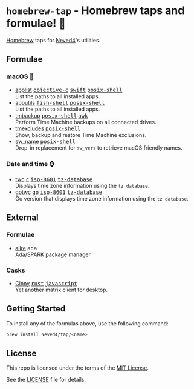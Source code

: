 # `homebrew-tap` - Homebrew taps and formulae! 💎

[Homebrew] taps for [Neved4]'s utilities.

## Formulae

### macOS 

- [applist] [<kbd>objective-c</kbd>] [<kbd>swift</kbd>] [<kbd>posix-shell</kbd>]  
  List the paths to all installed apps.
- [apputils] [<kbd>fish-shell</kbd>] [<kbd>posix-shell</kbd>]  
  List the paths to all installed apps.
- [tmbackup] [<kbd>posix-shell</kbd>] [<kbd>awk</kbd>]  
  Perform Time Machine backups on all connected drives.
- [tmexcludes] [<kbd>posix-shell</kbd>]  
  Show, backup and restore Time Machine exclusions.
- [sw_name] [<kbd>posix-shell</kbd>]  
  Drop-in replacement for `sw_vers` to retrieve macOS friendly names.

### Date and time ⌚️

- [twc] [<kbd>c</kbd>] [<kbd>iso-8601</kbd>] [<kbd>tz-database</kbd>]  
  Displays time zone information using the `tz database`.
- [gotwc] [<kbd>go</kbd>] [<kbd>iso-8601</kbd>] [<kbd>tz-database</kbd>]  
  Go version that displays time zone information using the `tz database`.

## External

### Formulae 

- [alire] <kbd>ada</kbd>  
  Ada/SPARK package manager

### Casks

- [Cinny] [<kbd>rust</kbd>] [<kbd>javascript</kbd>]  
  Yet another matrix client for desktop.

## Getting Started

To install any of the formulas above, use the following command:

```sh
brew install Neved4/tap/<name>
```

## License

This repo is licensed under the terms of the [MIT License].

See the [LICENSE](LICENSE) file for details.

[<kbd>awk</kbd>]: https://github.com/onetrueawk/awk
[<kbd>c</kbd>]: https://www.iso.org/standard/74528.html
[<kbd>go</kbd>]: https://go.dev/
[<kbd>iso-8601</kbd>]: https://www.iso.org/iso-8601-date-and-time-format.html
[<kbd>fish-shell</kbd>]: https://fishshell.com/
[<kbd>posix-shell</kbd>]: https://pubs.opengroup.org/onlinepubs/9699919799/utilities/V3_chap02.html
[<kbd>tz-database</kbd>]: https://www.iana.org/time-zones
[<kbd>objective-c</kbd>]: https://developer.apple.com/library/archive/documentation/Cocoa/Conceptual/ProgrammingWithObjectiveC/Introduction/Introduction.html
[<kbd>swift</kbd>]: https://developer.apple.com/swift/
[<kbd>rust</kbd>]: https://www.rust-lang.org/
[<kbd>javascript</kbd>]: https://ecma-international.org/publications-and-standards/standards/ecma-262/
[<kbd>ada</kbd>]: https://www.adacore.com/about-ada
[alire]: https://alire.ada.dev/
[Homebrew]: https://brew.sh/
[MIT License]: https://opensource.org/license/mit/
[Neved4]: https://github.com/Neved4
[applist]: https://github.com/Neved4/applist
[apputils]: https://github.com/Neved4/apputils
[sw_name]: https://github.com/Neved4/sw_name
[tmbackup]: https://github.com/Neved4/tmbackup
[tmexcludes]: https://github.com/Neved4/tmexcludes
[gotwc]: https://github.com/Neved4/gotwc
[twc]: https://github.com/Neved4/twc
[Cinny]: https://github.com/cinnyapp/cinny-desktop
